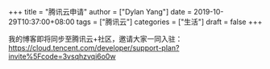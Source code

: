 +++
title = "腾讯云申请"
author = ["Dylan Yang"]
date = 2019-10-29T10:37:00+08:00
tags = ["腾讯云"]
categories = ["生活"]
draft = false
+++

我的博客即将同步至腾讯云+社区，邀请大家一同入驻：<https://cloud.tencent.com/developer/support-plan?invite%5Fcode=3vsqhzvqi6o0w>
